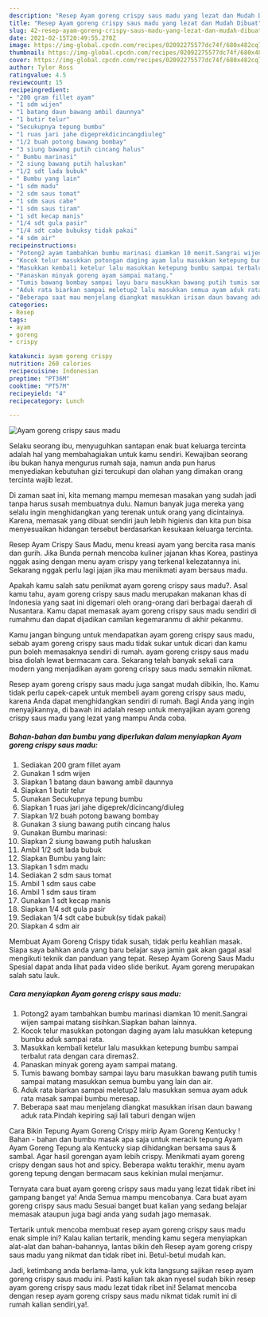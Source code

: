 ```yaml
---
description: "Resep Ayam goreng crispy saus madu yang lezat dan Mudah Dibuat"
title: "Resep Ayam goreng crispy saus madu yang lezat dan Mudah Dibuat"
slug: 42-resep-ayam-goreng-crispy-saus-madu-yang-lezat-dan-mudah-dibuat
date: 2021-02-15T20:49:55.270Z
image: https://img-global.cpcdn.com/recipes/02092275577dc74f/680x482cq70/ayam-goreng-crispy-saus-madu-foto-resep-utama.jpg
thumbnail: https://img-global.cpcdn.com/recipes/02092275577dc74f/680x482cq70/ayam-goreng-crispy-saus-madu-foto-resep-utama.jpg
cover: https://img-global.cpcdn.com/recipes/02092275577dc74f/680x482cq70/ayam-goreng-crispy-saus-madu-foto-resep-utama.jpg
author: Tyler Ross
ratingvalue: 4.5
reviewcount: 15
recipeingredient:
- "200 gram fillet ayam"
- "1 sdm wijen"
- "1 batang daun bawang ambil daunnya"
- "1 butir telur"
- "Secukupnya tepung bumbu"
- "1 ruas jari jahe digeprekdicincangdiuleg"
- "1/2 buah potong bawang bombay"
- "3 siung bawang putih cincang halus"
- " Bumbu marinasi"
- "2 siung bawang putih haluskan"
- "1/2 sdt lada bubuk"
- " Bumbu yang lain"
- "1 sdm madu"
- "2 sdm saus tomat"
- "1 sdm saus cabe"
- "1 sdm saus tiram"
- "1 sdt kecap manis"
- "1/4 sdt gula pasir"
- "1/4 sdt cabe bubuksy tidak pakai"
- "4 sdm air"
recipeinstructions:
- "Potong2 ayam tambahkan bumbu marinasi diamkan 10 menit.Sangrai wijen sampai matang sisihkan.Siapkan bahan lainnya."
- "Kocok telur masukkan potongan daging ayam lalu masukkan ketepung bumbu aduk sampai rata."
- "Masukkan kembali ketelur lalu masukkan ketepung bumbu sampai terbalut rata dengan cara diremas2."
- "Panaskan minyak goreng ayam sampai matang."
- "Tumis bawang bombay sampai layu baru masukkan bawang putih tumis sampai matang masukkan semua bumbu yang lain dan air."
- "Aduk rata biarkan sampai meletup2 lalu masukkan semua ayam aduk rata masak sampai bumbu meresap."
- "Beberapa saat mau menjelang diangkat masukkan irisan daun bawang aduk rata.Pindah kepiring saji lali taburi dengan wijen"
categories:
- Resep
tags:
- ayam
- goreng
- crispy

katakunci: ayam goreng crispy 
nutrition: 260 calories
recipecuisine: Indonesian
preptime: "PT36M"
cooktime: "PT57M"
recipeyield: "4"
recipecategory: Lunch

---
```



![Ayam goreng crispy saus madu](https://img-global.cpcdn.com/recipes/02092275577dc74f/680x482cq70/ayam-goreng-crispy-saus-madu-foto-resep-utama.jpg)

Selaku seorang ibu, menyuguhkan santapan enak buat keluarga tercinta adalah hal yang membahagiakan untuk kamu sendiri. Kewajiban seorang ibu bukan hanya mengurus rumah saja, namun anda pun harus menyediakan kebutuhan gizi tercukupi dan olahan yang dimakan orang tercinta wajib lezat.

Di zaman  saat ini, kita memang mampu memesan masakan yang sudah jadi tanpa harus susah membuatnya dulu. Namun banyak juga mereka yang selalu ingin menghidangkan yang terenak untuk orang yang dicintainya. Karena, memasak yang dibuat sendiri jauh lebih higienis dan kita pun bisa menyesuaikan hidangan tersebut berdasarkan kesukaan keluarga tercinta. 

Resep Ayam Crispy Saus Madu, menu kreasi ayam yang bercita rasa manis dan gurih. Jika Bunda pernah mencoba kuliner jajanan khas Korea, pastinya nggak asing dengan menu ayam crispy yang terkenal kelezatannya ini. Sekarang nggak perlu lagi jajan jika mau menikmati ayam bersaus madu.

Apakah kamu salah satu penikmat ayam goreng crispy saus madu?. Asal kamu tahu, ayam goreng crispy saus madu merupakan makanan khas di Indonesia yang saat ini digemari oleh orang-orang dari berbagai daerah di Nusantara. Kamu dapat memasak ayam goreng crispy saus madu sendiri di rumahmu dan dapat dijadikan camilan kegemaranmu di akhir pekanmu.

Kamu jangan bingung untuk mendapatkan ayam goreng crispy saus madu, sebab ayam goreng crispy saus madu tidak sukar untuk dicari dan kamu pun boleh memasaknya sendiri di rumah. ayam goreng crispy saus madu bisa diolah lewat bermacam cara. Sekarang telah banyak sekali cara modern yang menjadikan ayam goreng crispy saus madu semakin nikmat.

Resep ayam goreng crispy saus madu juga sangat mudah dibikin, lho. Kamu tidak perlu capek-capek untuk membeli ayam goreng crispy saus madu, karena Anda dapat menghidangkan sendiri di rumah. Bagi Anda yang ingin menyajikannya, di bawah ini adalah resep untuk menyajikan ayam goreng crispy saus madu yang lezat yang mampu Anda coba.

<!--inarticleads1-->

##### Bahan-bahan dan bumbu yang diperlukan dalam menyiapkan Ayam goreng crispy saus madu:

1. Sediakan 200 gram fillet ayam
1. Gunakan 1 sdm wijen
1. Siapkan 1 batang daun bawang ambil daunnya
1. Siapkan 1 butir telur
1. Gunakan Secukupnya tepung bumbu
1. Siapkan 1 ruas jari jahe digeprek/dicincang/diuleg
1. Siapkan 1/2 buah potong bawang bombay
1. Gunakan 3 siung bawang putih cincang halus
1. Gunakan  Bumbu marinasi:
1. Siapkan 2 siung bawang putih haluskan
1. Ambil 1/2 sdt lada bubuk
1. Siapkan  Bumbu yang lain:
1. Siapkan 1 sdm madu
1. Sediakan 2 sdm saus tomat
1. Ambil 1 sdm saus cabe
1. Ambil 1 sdm saus tiram
1. Gunakan 1 sdt kecap manis
1. Siapkan 1/4 sdt gula pasir
1. Sediakan 1/4 sdt cabe bubuk(sy tidak pakai)
1. Siapkan 4 sdm air


Membuat Ayam Goreng Crispy tidak susah, tidak perlu keahlian masak. Siapa saya bahkan anda yang baru belajar saya jamin gak akan gagal asal mengikuti teknik dan panduan yang tepat. Resep Ayam Goreng Saus Madu Spesial dapat anda lihat pada video slide berikut. Ayam goreng merupakan salah satu lauk. 

<!--inarticleads2-->

##### Cara menyiapkan Ayam goreng crispy saus madu:

1. Potong2 ayam tambahkan bumbu marinasi diamkan 10 menit.Sangrai wijen sampai matang sisihkan.Siapkan bahan lainnya.
1. Kocok telur masukkan potongan daging ayam lalu masukkan ketepung bumbu aduk sampai rata.
1. Masukkan kembali ketelur lalu masukkan ketepung bumbu sampai terbalut rata dengan cara diremas2.
1. Panaskan minyak goreng ayam sampai matang.
1. Tumis bawang bombay sampai layu baru masukkan bawang putih tumis sampai matang masukkan semua bumbu yang lain dan air.
1. Aduk rata biarkan sampai meletup2 lalu masukkan semua ayam aduk rata masak sampai bumbu meresap.
1. Beberapa saat mau menjelang diangkat masukkan irisan daun bawang aduk rata.Pindah kepiring saji lali taburi dengan wijen


Cara Bikin Tepung Ayam Goreng Crispy mirip Ayam Goreng Kentucky ! Bahan - bahan dan bumbu masak apa saja untuk meracik tepung Ayam Ayam Goreng Tepung ala Kentucky siap dihidangkan bersama saus &amp; sambal. Agar hasil gorengan ayam lebih crispy. Menikmati ayam goreng crispy dengan saus hot and spicy. Beberapa waktu terakhir, menu ayam goreng tepung dengan bermacam saus kekinian mulai menjamur. 

Ternyata cara buat ayam goreng crispy saus madu yang lezat tidak ribet ini gampang banget ya! Anda Semua mampu mencobanya. Cara buat ayam goreng crispy saus madu Sesuai banget buat kalian yang sedang belajar memasak ataupun juga bagi anda yang sudah jago memasak.

Tertarik untuk mencoba membuat resep ayam goreng crispy saus madu enak simple ini? Kalau kalian tertarik, mending kamu segera menyiapkan alat-alat dan bahan-bahannya, lantas bikin deh Resep ayam goreng crispy saus madu yang nikmat dan tidak ribet ini. Betul-betul mudah kan. 

Jadi, ketimbang anda berlama-lama, yuk kita langsung sajikan resep ayam goreng crispy saus madu ini. Pasti kalian tak akan nyesel sudah bikin resep ayam goreng crispy saus madu lezat tidak ribet ini! Selamat mencoba dengan resep ayam goreng crispy saus madu nikmat tidak rumit ini di rumah kalian sendiri,ya!.

